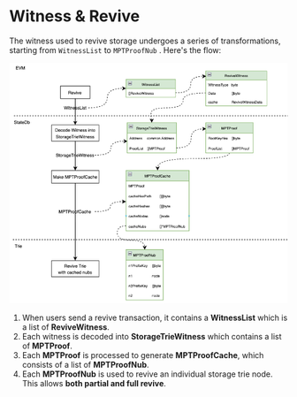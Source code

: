 # Witness & Revive

The witness used to revive storage undergoes a series of transformations, starting from `WitnessList` to `MPTProofNub` . Here's the flow:

  

![](assets/witness-and-revive.png)

1. When users send a revive transaction, it contains a **WitnessList** which is a list of **ReviveWitness**.
2. Each witness is decoded into **StorageTrieWitness** which contains a list of **MPTProof**.
3. Each **MPTProof** is processed to generate **MPTProofCache**, which consists of a list of **MPTProofNub**.
4. Each **MPTProofNub** is used to revive an individual storage trie node. This allows **both partial and full revive**.

